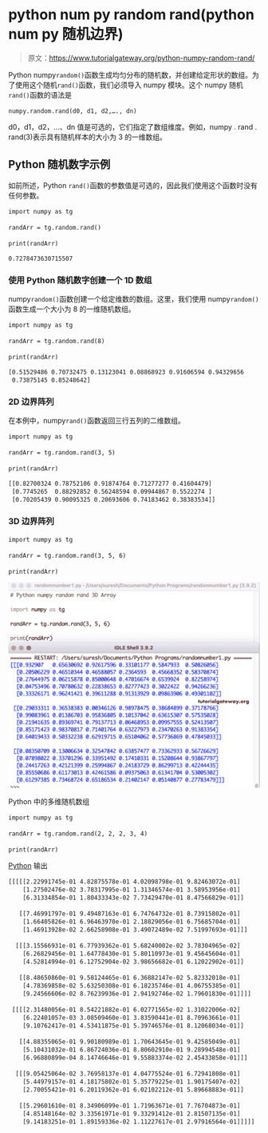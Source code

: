 # python num py random rand(python num py 随机边界)

> 原文：<https://www.tutorialgateway.org/python-numpy-random-rand/>

Python numpy`random()`函数生成均匀分布的随机数，并创建给定形状的数组。为了使用这个随机`rand()`函数，我们必须导入 numpy 模块。这个 numpy 随机`rand()`函数的语法是

```
numpy.random.rand(d0, d1, d2,…., dn)
```

d0，d1，d2，…、dn 值是可选的，它们指定了数组维度。例如，numpy . rand . rand(3)表示具有随机样本的大小为 3 的一维数组。

## Python 随机数字示例

如前所述，Python `rand()`函数的参数值是可选的，因此我们使用这个函数时没有任何参数。

```
import numpy as tg

randArr = tg.random.rand()

print(randArr)
```

```
0.7278473630715507
```

### 使用 Python 随机数字创建一个 1D 数组

numpy`random()`函数创建一个给定维数的数组。这里，我们使用 numpy`random()`函数生成一个大小为 8 的一维随机数组。

```
import numpy as tg

randArr = tg.random.rand(8)

print(randArr)
```

```
[0.51529486 0.70732475 0.13123041 0.08868923 0.91606594 0.94329656
 0.73875145 0.85248642]
```

### 2D 边界阵列

在本例中，numpy`rand()`函数返回三行五列的二维数组。

```
import numpy as tg

randArr = tg.random.rand(3, 5)

print(randArr)
```

```
[[0.82700324 0.78752106 0.91874764 0.71277277 0.41604479]
 [0.7745265  0.88292852 0.56248594 0.09944867 0.5522274 ]
 [0.70205439 0.90095325 0.20693606 0.74183462 0.38383534]]
```

### 3D 边界阵列

```
import numpy as tg

randArr = tg.random.rand(3, 5, 6)

print(randArr)
```

![Python numpy random rand 1](img/e50bcf55e121c83ca11b665ea4b0afce.png)

Python 中的多维随机数组

```
import numpy as tg

randArr = tg.random.rand(2, 2, 2, 3, 4)

print(randArr)
```

[Python](https://www.tutorialgateway.org/python-tutorial/) 输出

```
[[[[[2.22991745e-01 4.82875578e-01 4.02098798e-01 9.82463072e-01]
    [1.27502476e-02 3.78317995e-01 1.31346574e-01 3.58953956e-01]
    [6.31334854e-01 1.80433343e-02 7.73429470e-01 8.47566829e-01]]

   [[7.46991797e-01 9.49487163e-01 6.74764732e-01 8.73915802e-01]
    [1.66405826e-01 6.96463970e-01 2.18829056e-01 6.75685704e-01]
    [1.46913928e-02 2.66258908e-01 3.49072489e-02 7.51997693e-01]]]

  [[[3.15566931e-01 6.77939362e-01 5.68240002e-02 3.78304965e-02]
    [6.26829456e-01 1.64778430e-01 5.80110973e-01 9.45645604e-01]
    [4.52814994e-01 6.12752904e-02 3.98656682e-01 6.12022902e-01]]

   [[8.48650860e-01 9.58124465e-01 6.36882147e-02 5.82332018e-01]
    [4.78369858e-02 5.63250308e-01 6.18235746e-01 4.06755385e-01]
    [9.24566606e-02 8.76239936e-01 2.94192746e-02 1.79601830e-01]]]]

 [[[[2.31480056e-01 8.54221882e-01 6.02771565e-02 1.31022006e-02]
    [6.22401057e-03 3.08509460e-01 3.83590441e-01 8.70963661e-01]
    [9.10762417e-01 4.53411875e-01 5.39746576e-01 8.12068034e-01]]

   [[4.88355065e-01 9.90180989e-01 1.70643645e-01 9.42585049e-01]
    [5.10431032e-01 6.86724036e-01 8.80602910e-01 9.28994548e-01]
    [6.96880899e-04 8.14746646e-01 9.55883374e-02 2.45433858e-01]]]

  [[[9.05425064e-02 3.76958137e-01 4.04775524e-01 6.72941808e-01]
    [5.44979157e-01 4.18175802e-01 5.35779225e-01 1.90175407e-02]
    [2.70055421e-01 6.20119362e-01 6.02102212e-01 5.89668883e-01]]

   [[5.29601610e-01 8.34906099e-01 1.71963671e-01 7.76704873e-01]
    [4.85148164e-02 3.33561971e-01 9.33291412e-01 2.81507135e-01]
    [9.14183251e-01 1.89159336e-02 1.11227617e-01 2.97916564e-01]]]]]
```